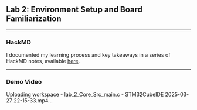 ## Lab 2: Environment Setup and Board Familiarization

---
### HackMD
I documented my learning process and key takeaways in a series of HackMD notes, available [here](https://hackmd.io/@GDIF3DlmRBa7hCk6nQfzkQ/rysjzVsuex).

---
### Demo Video
Uploading workspace - lab_2_Core_Src_main.c - STM32CubeIDE 2025-03-27 22-15-33.mp4…

